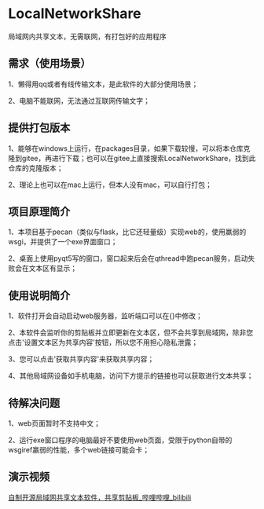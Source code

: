 # LocalNetworkShare
局域网内共享文本，无需联网，有打包好的应用程序



## 需求（使用场景）

1、懒得用qq或者有线传输文本，是此软件的大部分使用场景；

2、电脑不能联网，无法通过互联网传输文字；



## 提供打包版本

1、能够在windows上运行，在packages目录，如果下载较慢，可以将本仓库克隆到gitee，再进行下载；也可以在gitee上直接搜索LocalNetworkShare，找到此仓库的克隆版本；

2、理论上也可以在mac上运行，但本人没有mac，可以自行打包；



## 项目原理简介

1、本项目基于pecan（类似与flask，比它还轻量级）实现web的，使用羸弱的wsgi，并提供了一个exe界面窗口；

2、桌面上使用pyqt5写的窗口，窗口起来后会在qthread中跑pecan服务，启动失败会在文本区有显示；



## 使用说明简介

1、软件打开会自动启动web服务器，监听端口可以在{}中修改；

2、本软件会监听你的剪贴板并立即更新在文本区，但不会共享到局域网，除非您点击'设置文本区为共享内容'按钮，所以您不用担心隐私泄露；

3、您可以点击'获取共享内容'来获取共享内容；

4、其他局域网设备如手机电脑，访问下方提示的链接也可以获取进行文本共享；



## 待解决问题

1、web页面暂时不支持中文；

2、运行exe窗口程序的电脑最好不要使用web页面，受限于python自带的wsgiref羸弱的性能，多个web链接可能会卡；



## 演示视频

[自制开源局域网共享文本软件，共享剪贴板_哔哩哔哩_bilibili](https://www.bilibili.com/video/BV1xb4y1Z7yw)







